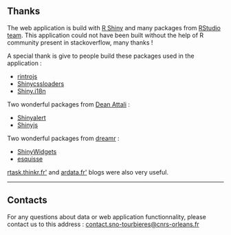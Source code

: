 ## Thanks

The web application is build with [R Shiny](https://shiny.rstudio.com/) and many packages from [RStudio team](https://rstudio.com/products/rpackages/). This application could not have been built without the help of R community present in stackoverflow, many thanks !

A special thank is give to people build these packages used in the application :

- [rintrojs](https://carlganz.github.io/rintrojs/)
- [Shinycssloaders](https://github.com/andrewsali/Shinycssloaders)
- [Shiny.i18n](https://github.com/Appsilon/Shiny.i18n)

Two wonderful packages from [Dean Attali](https://deanattali.com/) :
- [Shinyalert](https://github.com/daattali/Shinyalert)
- [Shinyjs](https://deanattali.com/Shinyjs/)

Two wonderful packages from [dreamr](https://www.dreamrs.fr/) : 
- [ShinyWidgets](http://shinyapps.dreamrs.fr/shinyWidgets/)
- [esquisse](http://shinyapps.dreamrs.fr/esquisse/)

[rtask.thinkr.fr'](https://rtask.thinkr.fr/fr/) and [ardata.fr'](https://www.ardata.fr/) blogs were also very useful. 

-----

## Contacts

For any questions about data or web application functionnality, please contact us to this address : contact.sno-tourbieres@cnrs-orleans.fr

